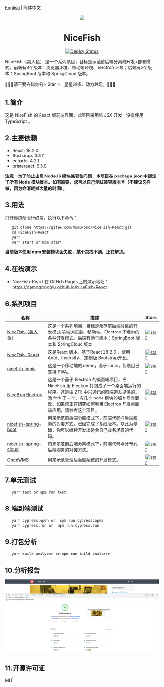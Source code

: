 [English](README.en.md) | 简体中文

<p align="center">
    <img width="150" src="https://gitee.com/mumu-osc/NiceFish/raw/master/src/assets/imgs/nice-fish.png">
</p>

<h1 align="center">NiceFish</h1>

<p align="center">
    <a href="https://github.com/damoqiongqiu/NiceFish-React/actions">
      <img src="https://github.com/damoqiongqiu/NiceFish-React/workflows/Deploy/badge.svg" alt="Deploy Status">
    </a>
</p>

<p align="left">
NiceFish（美人鱼） 是一个系列项目，目标是示范前后端分离的开发+部署模式。前端有3个版本：浏览器环境、移动端环境、Electron 环境；后端有2个版本：SpringBoot 版本和 SpringCloud 版本。
</p>

<p>
🚀🚀🚀请不要吝惜你的⭐️ Star ⭐️，星星越多，动力越足。🚀🚀🚀
</p>


## 1.简介

这是 NiceFish 的 React 版前端界面，此项目采用纯 JSX 开发，没有使用 TypeScript 。

## 2.主要依赖

- React: 18.2.0
- Bootstrap: 3.3.7
- echarts: 4.2.1
- primereact: 9.6.0

**注意：为了防止出现 NodeJS 模块兼容性问题，本项目在 package.json 中锁定了所有 Node 模块版本。如有需要，您可以自己测试兼容版本号（不建议这样做，因为会消耗掉大量的时间）。**

## 3.用法

打开你的命令行终端，执行以下命令：

```
   git clone https://gitee.com/mumu-osc/NiceFish-React.git
   cd NiceFish-React
   yarn 
   yarn start or npm start
```

**当前版本使用 npm 安装模块会失败，某个包找不到，正在解决。**

## 4.在线演示

- NiceFish-React 在 GitHub Pages 上的演示地址： https://damoqiongqiu.github.io/NiceFish-React

## 6.系列项目

|  名称   | 描述  | Stars  |
|  ----  | ----  | ----  |
| [NiceFish（美人鱼）](http://git.oschina.net/mumu-osc/NiceFish/)  | 这是一个系列项目，目标是示范前后端分离的开发模式:前端浏览器、移动端、Electron 环境中的各种开发模式。后端有两个版本：SpringBoot 版本和 SpringCloud 版本 |  <a href='https://gitee.com/mumu-osc/NiceFish/stargazers'><img src='https://gitee.com/mumu-osc/NiceFish/badge/star.svg?theme=gvp' alt='star'></img></a>  |
| [NiceFish-React](https://gitee.com/mumu-osc/NiceFish-React)  |  这是React 版本，基于React 18.2.0 ，使用 Antd、Inversify、 定制版 Bootstrap开发。 | <a href='https://gitee.com/mumu-osc/NiceFish-React/stargazers'><img src='https://gitee.com/mumu-osc/NiceFish-React/badge/star.svg?theme=dark' alt='star'></img></a> |
| [nicefish-ionic](http://git.oschina.net/mumu-osc/nicefish-ionic)  | 这是一个移动端的 demo，基于 ionic，此项目已支持 PWA。| <a href='https://gitee.com/mumu-osc/nicefish-ionic/stargazers'><img src='https://gitee.com/mumu-osc/nicefish-ionic/badge/star.svg?theme=dark' alt='star'></img></a> |
| [NiceBlogElectron](https://gitee.com/mumu-osc/NiceBlogElectron)  | 这是一个基于 Electron 的桌面端项目，把 NiceFish 用 Electron 打包成了一个桌面端运行的程序。这是由 ZTE 中兴通讯的前端道友提供的，我 fork 了一个，有几个 node 模块的版本号老要改，如果您正在研究如何利用 Electron 开发桌面端应用，请参考这个项目。 | <a href='https://gitee.com/mumu-osc/NiceBlogElectron/stargazers'><img src='https://gitee.com/mumu-osc/NiceBlogElectron/badge/star.svg?theme=dark' alt='star'></img></a> |
| [nicefish-spring-boot](https://gitee.com/mumu-osc/nicefish-spring-boot)  | 用来示范前后端分离模式下，前端代码与后端服务的对接方式，已经完成了基线版本。以此为基础，你可以继续开发出适合自己业务场景的代码。| <a href='https://gitee.com/mumu-osc/nicefish-spring-boot/stargazers'><img src='https://gitee.com/mumu-osc/nicefish-spring-boot/badge/star.svg?theme=dark' alt='star'></img></a> |
| [nicefish-spring-cloud](https://gitee.com/mumu-osc/nicefish-spring-cloud)  | 用来示范前后端分离模式下，前端代码与分布式后端服务的对接方式。  | <a href='https://gitee.com/mumu-osc/nicefish-spring-cloud/stargazers'><img src='https://gitee.com/mumu-osc/nicefish-spring-cloud/badge/star.svg?theme=dark' alt='star'></img></a> |
| [OpenWMS](https://gitee.com/mumu-osc/OpenWMS-Frontend)  | 用来示范管理后台型系统的开发模式。| <a href='https://gitee.com/mumu-osc/OpenWMS-Frontend/stargazers'><img src='https://gitee.com/mumu-osc/OpenWMS-Frontend/badge/star.svg?theme=dark' alt='star'></img></a> |

## 7.单元测试

```
   yarn test or npm run test
```

## 8.端到端测试

```
   yarn cypress:open or  npm run cypress:open
   yarn cypress:run or  npm run cypress:run
```

## 9.打包分析

```
   yarn build-analyzer or npm run build-analyzer
```

## 10.分析报告

![NiceFish-REACT](src/assets/images/nice-fish-react-perf-report.png)


## 11.开源许可证

MIT
